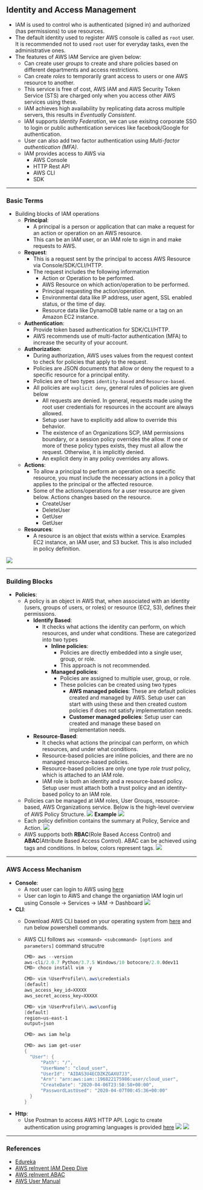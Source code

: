 ## Identity and Access Management

- IAM is used to control who is authenticated (signed in) and authorized (has permissions) to use resources.
- The default identity used to register AWS console is called as `root` user. It is recommended not to used `root` user for everyday tasks, even the administrative ones.
- The features of AWS IAM Service are given below:
  - Can create user *groups* to create and share policies based on different departments and access restrictions.
  - Can create *roles* to temporarily grant access to users or one AWS resource to another.
  - This service is free of cost, AWS IAM and AWS Security Token Service (STS) are charged only when you access other AWS services using these.
  - IAM achieves high availability by replicating data across multiple servers, this results in *Eventually Consistent*.
  - IAM supports *Identity Federation*, we can use exisitng corporate SSO to login or public authentication services like facebook/Google for authentication.
  - User can also add two factor authentication using *Multi-factor authentication (MFA)*.
  - IAM provides access to AWS via
    - AWS Console
    - HTTP Rest API
    - AWS CLI
    - SDK

---  
### Basic Terms

- Building blocks of IAM operations
  - **Principal**:
    - A principal is a person or application that can make a request for an action or operation on an AWS resource.
    - This can be an IAM user, or an IAM role to sign in and make requests to AWS.
  - **Request**:
    - This is a request sent by the principal to access AWS Resource via Console/SDK/CLI/HTTP.
    - The request includes the following information
      - Action or Operation to be performed.
      - AWS Resource on which action/operation to be performed.
      - Principal requesting the action/operation.
      - Environmental data like IP address, user agent, SSL enabled status, or the time of day.
      - Resource data like DynamoDB table name or a tag on an Amazon EC2 instance.
  - **Authentication**:
    - Provide token based authentication for SDK/CLI/HTTP.
    - AWS recommends use of multi-factor authentication (MFA) to increase the security of your account.
  - **Authorization**:
    - During authorization, AWS uses values from the request context to check for policies that apply to the request.
    - Policies are JSON documents that allow or deny the request to a specific resource for a principal entity.
    - Policies are of two types `identity-based` and `Resource-based`.
    - All policies are `explicit deny`, general rules of policies are given below
      - All requests are denied. In general, requests made using the root user credentials for resources in the account are always allowed.
      - Setup user have to explicitly add allow to override this behavior.
      - The existence of an Organizations SCP, IAM permissions boundary, or a session policy overrides the allow. If one or more of these policy types exists, they must all allow the request. Otherwise, it is implicitly denied.
      - An explicit deny in any policy overrides any allows. 
  - **Actions**:
    - To allow a principal to perform an operation on a specific resource, you must include the necessary actions in a policy that applies to the principal or the affected resource. 
    - Some of the actions/operations for a user resource are given below. Actions changes based on the resource.
      - CreateUser
      - DeleteUser
      - GetUser
      - GetUser
  - **Resources**:
    - A resource is an object that exists within a service. Examples EC2 instance, an IAM user, and S3 bucket. This is also included in policy definition.

![](../01-Images/03-IAMTerms.png)

---  
### Building Blocks

- **Policies**:
  - A policy is an object in AWS that, when associated with an identity (users, groups of users, or roles) or resource (EC2, S3), defines their permissions.
    - **Identify Based**:
      - It checks what actions the identity can perform, on which resources, and under what conditions. These are categorized into two types
        - **Inline policies**:
          - Policies are directly embedded into a single user, group, or role.
          - This approach is not recommended.
        - **Managed policies**:
          - Policies are assigned to multiple user, group, or role.
          - These policies can be created using two types
            - **AWS managed policies**: These are default policies created and managed by AWS. Setup user can start with using these and then created custom policies if does not satisfy implementation needs.
            - **Customer managed policies**: Setup user can created and manage these based on implementation needs.
    - **Resource-Based**:
      - It checks what actions the principal can perform, on which resources, and under what conditions.
      - Resource-based policies are inline policies, and there are no managed resource-based policies.
      - Resource-based policies are only one type *role trust* policy, which is attached to an IAM role.
      - IAM role is both an identity and a resource-based policy. Setup user must attach both a trust policy and an identity-based policy to an IAM role. 
  - Policies can be managed at IAM roles, User Groups, resource-based, AWS Organizations service. Below is the high-level overview of AWS Policy Structure.
    ![](../01-Images/05-PolicyStructure.png)
    **Example**
    ![](../01-Images/06-PolicyExample.png)
  - Each policy definition contains the summary at Policy, Service and Action.
    ![](../01-Images/04-PolicySummary.png)
  - AWS supports both **RBAC**(Role Based Access Control) and **ABAC**(Attribute Based Access Control). ABAC can be achieved using tags and conditions. In below, colors represent tags.
    ![](../01-Images/07-ABACExample.png)

---  
### AWS Access Mechanism
- **Console**:
  - A root user can login to AWS using [here](https://console.aws.amazon.com/)
  - User can login to AWS and change the organiation IAM login url using Console -> Services -> IAM -> Dashboard
  ![](../01-Images/10-IAMCustomize.png)
- **CLI**:
  - Download AWS CLI based on your operating system from [here](https://docs.aws.amazon.com/cli/latest/userguide/install-cliv2-windows.html) and run below powershell commands.
  - AWS CLI follows `aws <command> <subcommand> [options and parameters]` command strucutre
  
    ``` powershell
    CMD> aws --version
    aws-cli/2.0.7 Python/3.7.5 Windows/10 botocore/2.0.0dev11
    CMD> choco install vim -y
    
    CMD> vim %UserProfile%\.aws\credentials
    [default]
    aws_access_key_id=XXXXX
    aws_secret_access_key=XXXXX
    
    CMD> vim %UserProfile%\.aws\config
    [default]
    region=us-east-1
    output=json
    
    CMD> aws iam help
    
    CMD> aws iam get-user
    {
      "User": {
          "Path": "/",
          "UserName": "cloud_user",
          "UserId": "AIDAS3U4ECDZKZGAXU7J3",
          "Arn": "arn:aws:iam::196822175986:user/cloud_user",
          "CreateDate": "2020-04-06T23:50:58+00:00",
          "PasswordLastUsed": "2020-04-07T00:45:36+00:00"
      }
    }
    ```
- **Http**:
  - Use Postman to access AWS HTTP API. Logic to create authentication using programing languages is provided [here](https://docs.aws.amazon.com/general/latest/gr/signature-v4-examples.html)
  ![](../01-Images/11-IAMRestApiAuth.png)
  ![](../01-Images/12-IAMResponse.png) 

---
### References

- [Edureka](https://www.youtube.com/watch?v=UqKWHZ36yEM)
- [AWS reInvent IAM Deep Dive](https://www.youtube.com/watch?v=YQsK4MtsELU&t=1208s)
- [AWS reInvent ABAC](https://www.youtube.com/watch?v=Iq_hDc385t4)
- [AWS User Manual](https://docs.aws.amazon.com/IAM/latest/UserGuide/introduction.html)